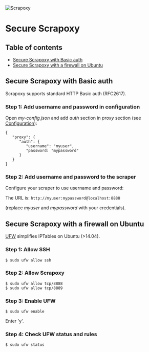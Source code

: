 ![Scrapoxy](https://raw.githubusercontent.com/fabienvauchelles/scrapoxy/master/docs/logo.png)


# Secure Scrapoxy

## Table of contents

- [Secure Scrapoxy with Basic auth](#secure-scrapoxy-with-basic-auth)
- [Secure Scrapoxy with a firewall on Ubuntu](#secure-scrapoxy-with-a-firewall-on-ubuntu)


## Secure Scrapoxy with Basic auth

Scrapoxy supports standard HTTP Basic auth (RFC2617).

### Step 1: Add username and password in configuration

Open *my-config.json* and add *auth* section in *proxy* section (see [Configuration](../../standard/config/README.md#options-proxy--auth)):

```
{
   "proxy": {
      "auth": {
         "username": "myuser",
         "password: "mypassword"
      }
   }
} 
```


### Step 2: Add username and password to the scraper
 
Configure your scraper to use username and password:

The URL is: ```http://myuser:mypassword@localhost:8888```

(replace *myuser* and *mypassword* with your credentials).


## Secure Scrapoxy with a firewall on Ubuntu

[UFW](https://wiki.ubuntu.com/UncomplicatedFirewall) simplifies IPTables on Ubuntu (>14.04).

### Step 1: Allow SSH

```
$ sudo ufw allow ssh
```

### Step 2: Allow Scrapoxy

```
$ sudo ufw allow tcp/8888
$ sudo ufw allow tcp/8889
```

### Step 3: Enable UFW

```
$ sudo ufw enable
```

Enter 'y'.


### Step 4: Check UFW status and rules

```
$ sudo ufw status
```